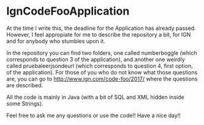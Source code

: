 # IgnCodeFooApplication

At the time I write this, the deadline for the Application has already passed. However, I feel appropiate for me to describe the repository a bit, for IGN and for anybody who stumbles upon it.

In the repository you can find two folders, one called numberboggle (which corresponds to question 3 of the application), and another one weirdly called pruebaleerjsondeurl (which corresponds to question 4, first option, of the application). For those of you who do not know what those questions are, you can go to http://www.ign.com/code-foo/2017/ where the questions are described.

All the code is mainly in Java (with a bit of SQL and XML hidden inside some Strings).

Feel free to ask me any questions or use the code!! Have a nice day!!
